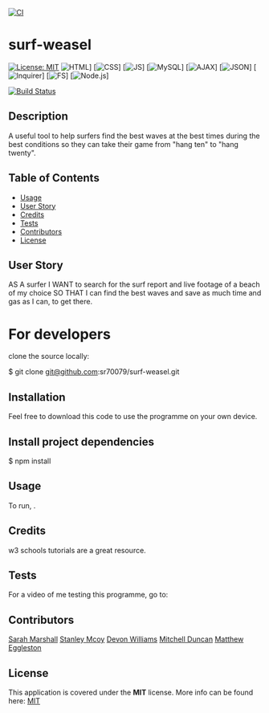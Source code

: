 [![CI](https://github.com/sr70079/surf-weasel/actions/workflows/main.yml/badge.svg)](https://github.com/sr70079/surf-weasel/actions/workflows/main.yml)

# surf-weasel
  [![License: MIT](https://img.shields.io/badge/License-MIT-yellow.svg)](https://opensource.org/licenses/MIT)
  ![HTML](https://img.shields.io/badge/HTML-Don't_You_Know_It-brightgreen?style=plastic&logo=HTML5)] [![CSS](https://img.shields.io/badge/CSS-Sure_Thing-blue?style=plastic&logo=CSS3)] [![JS](https://img.shields.io/badge/JavaScript-But_Of_Course-orange)] [![MySQL](https://img.shields.io/badge/MySQL-vs.8.0.23-yellow.svg)] [![AJAX](https://img.shields.io/badge/AJAX-Only_The_Best-blue.svg)] [![JSON](https://img.shields.io/badge/JSON-Not_Derulo-blue.svg)] [![Inquirer](https://img.shields.io/badge/Inquirer-3rdParty-blue.svg)] [![FS](https://img.shields.io/badge/FileSystem-internal-blue.svg)] [![Node.js](https://img.shields.io/badge/Node-.JS-blue.svg)]

  [![Build Status](https://travis-ci.com/sr70079/surf-weasel.svg?branch=main)](https://travis-ci.com/sr70079/surf-weasel)

## Description
A useful tool to help surfers find the best waves at the best times during the best conditions so they can take their game from "hang ten" to "hang twenty".


## Table of Contents
* [Usage](#usage)
* [User Story](#userstory)
* [Credits](#credits)
* [Tests](#tests)
* [Contributors](#contributors)
* [License](#License)

## User Story
AS A surfer
I WANT to search for the surf report and live footage of a beach of my choice 
SO THAT I can find the best waves and save as much time and gas as I can, to get there.

# For developers

clone the source locally:

$ git clone git@github.com:sr70079/surf-weasel.git

## Installation
Feel free to download this code to use the programme on your own device.  

## Install project dependencies
$ npm install

## Usage
To run, .  
  
## Credits
w3 schools tutorials are a great resource.

## Tests
For a video of me testing this programme, go to: 

## Contributors
[Sarah Marshall](https://github.com/sr70079/surf-weasel)
[Stanley Mcoy](https://github.com/stanleymcoy)
[Devon Williams](https://github.com/Dwill629)
[Mitchell Duncan](https://github.com/mdu830)
[Matthew Eggleston](https://github.com/Callingrapher)

## License  
This application is covered under the **MIT** license. More info can be found here: [MIT](https://opensource.org/licenses/MIT)